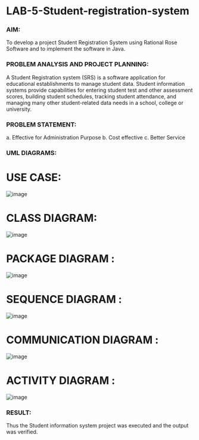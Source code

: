 # LAB-5-Student-registration-system
### AIM:
To develop a project Student Registration System using Rational Rose Software and to
implement the software in Java.
### PROBLEM ANALYSIS AND PROJECT PLANNING:
A Student Registration system (SRS) is a software application for educational
establishments to manage student data. Student information systems provide capabilities for
entering student test and other assessment scores, building student schedules, tracking student
attendance, and managing many other student-related data needs in a school, college or
university.
### PROBLEM STATEMENT:
a. Effective for Administration Purpose
b. Cost effective
c. Better Service
### UML DIAGRAMS:
# USE CASE:
![image](https://github.com/user-attachments/assets/6031f4f3-94be-465d-b6d8-a379a8e82fd6)


# CLASS DIAGRAM:
![image](https://github.com/user-attachments/assets/0c7e0507-9743-4b1d-9760-a0fafeb46eaf)


# PACKAGE DIAGRAM :
![image](https://github.com/user-attachments/assets/58eb2054-57a1-4cd5-a070-97dd1f982011)


# SEQUENCE DIAGRAM :
![image](https://github.com/user-attachments/assets/07e1e191-54a9-48c3-998a-b383d8e4dafa)


# COMMUNICATION DIAGRAM :
![image](https://github.com/user-attachments/assets/18d2f782-f971-44c5-8353-9633f68b710c)


# ACTIVITY DIAGRAM :

![image](https://github.com/user-attachments/assets/63b440d6-83b4-4d9d-b454-51f91853e10b)


### RESULT:
Thus the Student information system project was executed and the output was
verified.
